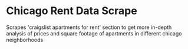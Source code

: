 # Chicago Rent Data Scrape
Scrapes 'craigslist apartments for rent' section to get more in-depth analysis of prices and square footage of apartments in different chicago neighborhoods 



